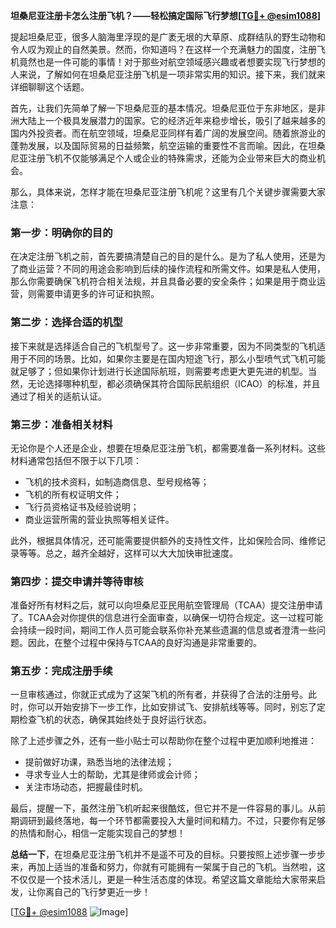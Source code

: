 **坦桑尼亚注册卡怎么注册飞机？——轻松搞定国际飞行梦想[[TG💪+ @esim1088](https://t.me/s/esim1088)]**

提起坦桑尼亚，很多人脑海里浮现的是广袤无垠的大草原、成群结队的野生动物和令人叹为观止的自然美景。然而，你知道吗？在这样一个充满魅力的国度，注册飞机竟然也是一件可能的事情！对于那些对航空领域感兴趣或者想要实现飞行梦想的人来说，了解如何在坦桑尼亚注册飞机是一项非常实用的知识。接下来，我们就来详细聊聊这个话题。

首先，让我们先简单了解一下坦桑尼亚的基本情况。坦桑尼亚位于东非地区，是非洲大陆上一个极具发展潜力的国家。它的经济近年来稳步增长，吸引了越来越多的国内外投资者。而在航空领域，坦桑尼亚同样有着广阔的发展空间。随着旅游业的蓬勃发展，以及国际贸易的日益频繁，航空运输的重要性不言而喻。因此，在坦桑尼亚注册飞机不仅能够满足个人或企业的特殊需求，还能为企业带来巨大的商业机会。

那么，具体来说，怎样才能在坦桑尼亚注册飞机呢？这里有几个关键步骤需要大家注意：

### 第一步：明确你的目的

在决定注册飞机之前，首先要搞清楚自己的目的是什么。是为了私人使用，还是为了商业运营？不同的用途会影响到后续的操作流程和所需文件。如果是私人使用，那么你需要确保飞机符合相关法规，并且具备必要的安全条件；如果是用于商业运营，则需要申请更多的许可证和执照。

### 第二步：选择合适的机型

接下来就是选择适合自己的飞机型号了。这一步非常重要，因为不同类型的飞机适用于不同的场景。比如，如果你主要是在国内短途飞行，那么小型喷气式飞机可能就足够了；但如果你计划进行长途国际航班，则需要考虑更大更先进的机型。当然，无论选择哪种机型，都必须确保其符合国际民航组织（ICAO）的标准，并且通过了相关的适航认证。

### 第三步：准备相关材料

无论你是个人还是企业，想要在坦桑尼亚注册飞机，都需要准备一系列材料。这些材料通常包括但不限于以下几项：
- 飞机的技术资料，如制造商信息、型号规格等；
- 飞机的所有权证明文件；
- 飞行员资格证书及经验说明；
- 商业运营所需的营业执照等相关证件。

此外，根据具体情况，还可能需要提供额外的支持性文件，比如保险合同、维修记录等等。总之，越齐全越好，这样可以大大加快审批速度。

### 第四步：提交申请并等待审核

准备好所有材料之后，就可以向坦桑尼亚民用航空管理局（TCAA）提交注册申请了。TCAA会对你提供的信息进行全面审查，以确保一切符合规定。这一过程可能会持续一段时间，期间工作人员可能会联系你补充某些遗漏的信息或者澄清一些问题。因此，在整个过程中保持与TCAA的良好沟通是非常重要的。

### 第五步：完成注册手续

一旦审核通过，你就正式成为了这架飞机的所有者，并获得了合法的注册号。此时，你可以开始安排下一步工作，比如安排试飞、安排航线等等。同时，别忘了定期检查飞机的状态，确保其始终处于良好运行状态。

除了上述步骤之外，还有一些小贴士可以帮助你在整个过程中更加顺利地推进：
- 提前做好功课，熟悉当地的法律法规；
- 寻求专业人士的帮助，尤其是律师或会计师；
- 关注市场动态，把握最佳时机。

最后，提醒一下，虽然注册飞机听起来很酷炫，但它并不是一件容易的事儿。从前期调研到最终落地，每一个环节都需要投入大量时间和精力。不过，只要你有足够的热情和耐心，相信一定能实现自己的梦想！

**总结一下**，在坦桑尼亚注册飞机并不是遥不可及的目标。只要按照上述步骤一步步来，再加上适当的准备和努力，你就有可能拥有一架属于自己的飞机。当然啦，这不仅仅是一个技术活儿，更是一种生活态度的体现。希望这篇文章能给大家带来启发，让你离自己的飞行梦更近一步！

[[TG💪+ @esim1088](https://t.me/s/esim1088) ![Image](https://i.postimg.cc/4NQfJmqS/Snipaste-2025-05-13-00-14-12.png)]